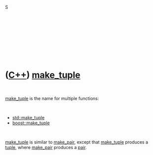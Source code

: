 S

 

 

 

 

 

([C++](Cpp.md)) [make\_tuple](CppMake_tuple.md)
=================================================

 

[make\_tuple](CppMake_tuple.md) is the name for multiple functions:

 

-   [std::make\_tuple](CppStdMake_tuple.md)
-   [boost::make\_tuple](CppBoostMake_tuple.md)

 

[make\_tuple](CppMake_tuple.md) is similar to
[make\_pair](CppMake_pair.md), except that
[make\_tuple](CppMake_tuple.md) produces a [tuple](CppTuple.md), where
[make\_pair](CppMake_pair.md) produces a [pair](CppPair.md).

 

 

 

 

 

 

